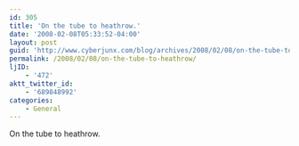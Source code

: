 ```yaml
---
id: 305
title: 'On the tube to heathrow.'
date: '2008-02-08T05:33:52-04:00'
layout: post
guid: 'http://www.cyberjunx.com/blog/archives/2008/02/08/on-the-tube-to-heathrow/'
permalink: /2008/02/08/on-the-tube-to-heathrow/
ljID:
    - '472'
aktt_twitter_id:
    - '689848992'
categories:
    - General
---
```


On the tube to heathrow.